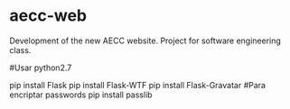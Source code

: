 # aecc-web
Development of the new AECC website. Project for software engineering class.

#Usar python2.7

pip install Flask
pip install Flask-WTF
pip install Flask-Gravatar
#Para encriptar passwords
pip install passlib
